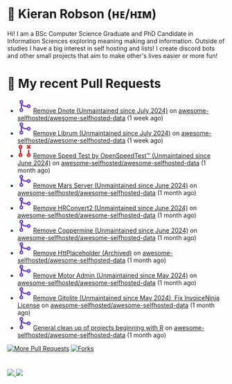 # 👋 Kieran Robson (ʜᴇ/ʜɪᴍ)

Hi! I am a BSc Computer Science Graduate and PhD Candidate in Information Sciences exploring meaning making and information. Outside of studies I have a big interest in self hosting and lists! I create discord bots and other small projects that aim to make other's lives easier or more fun!

# 🔨 My recent Pull Requests

- ![](./assets/pr-merged.svg) [Remove Dnote (Unmaintained since July 2024)](https://github.com/awesome-selfhosted/awesome-selfhosted-data/pull/1476) on [awesome-selfhosted/awesome-selfhosted-data](https://github.com/awesome-selfhosted/awesome-selfhosted-data) (1 week ago)
- ![](./assets/pr-merged.svg) [Remove Librum (Unmaintained since July 2024)](https://github.com/awesome-selfhosted/awesome-selfhosted-data/pull/1475) on [awesome-selfhosted/awesome-selfhosted-data](https://github.com/awesome-selfhosted/awesome-selfhosted-data) (1 week ago)
- ![](./assets/pr-closed.svg) [Remove Speed Test by OpenSpeedTest™ (Unmaintained since June 2024)](https://github.com/awesome-selfhosted/awesome-selfhosted-data/pull/1450) on [awesome-selfhosted/awesome-selfhosted-data](https://github.com/awesome-selfhosted/awesome-selfhosted-data) (1 month ago)
- ![](./assets/pr-merged.svg) [Remove Mars Server (Unmaintained since June 2024)](https://github.com/awesome-selfhosted/awesome-selfhosted-data/pull/1449) on [awesome-selfhosted/awesome-selfhosted-data](https://github.com/awesome-selfhosted/awesome-selfhosted-data) (1 month ago)
- ![](./assets/pr-merged.svg) [Remove HRConvert2 (Unmaintained since June 2024)](https://github.com/awesome-selfhosted/awesome-selfhosted-data/pull/1448) on [awesome-selfhosted/awesome-selfhosted-data](https://github.com/awesome-selfhosted/awesome-selfhosted-data) (1 month ago)
- ![](./assets/pr-merged.svg) [Remove Coppermine (Unmaintained since June 2024)](https://github.com/awesome-selfhosted/awesome-selfhosted-data/pull/1447) on [awesome-selfhosted/awesome-selfhosted-data](https://github.com/awesome-selfhosted/awesome-selfhosted-data) (1 month ago)
- ![](./assets/pr-merged.svg) [Remove HttPlaceholder (Archived)](https://github.com/awesome-selfhosted/awesome-selfhosted-data/pull/1414) on [awesome-selfhosted/awesome-selfhosted-data](https://github.com/awesome-selfhosted/awesome-selfhosted-data) (1 month ago)
- ![](./assets/pr-merged.svg) [Remove Motor Admin (Unmaintained since May 2024)](https://github.com/awesome-selfhosted/awesome-selfhosted-data/pull/1413) on [awesome-selfhosted/awesome-selfhosted-data](https://github.com/awesome-selfhosted/awesome-selfhosted-data) (1 month ago)
- ![](./assets/pr-merged.svg) [Remove Gitolite (Unmaintained since May 2024), Fix InvoiceNinja License](https://github.com/awesome-selfhosted/awesome-selfhosted-data/pull/1410) on [awesome-selfhosted/awesome-selfhosted-data](https://github.com/awesome-selfhosted/awesome-selfhosted-data) (1 month ago)
- ![](./assets/pr-merged.svg) [General clean up of projects beginning with R](https://github.com/awesome-selfhosted/awesome-selfhosted-data/pull/1403) on [awesome-selfhosted/awesome-selfhosted-data](https://github.com/awesome-selfhosted/awesome-selfhosted-data) (1 month ago)

<p align="left">
  <a href="https://github.com/KieranRobson/KieranRobson/blob/main/pages/PR.md"><img alt="More Pull Requests" title="More Pull Requests" src="https://custom-icon-badges.demolab.com/badge/-More%20Pull%20Requests-1F222E?style=for-the-badge&logoColor=white&logo=fork"/></a>
  <a href="/pages/FORKS.md"><img alt="Forks" title="Forks" src="https://custom-icon-badges.demolab.com/badge/-Forks%20And%20Contributions-1F222E?style=for-the-badge&logoColor=white&logo=fork"/></a>
</p>

#

<p>
<a href="https://github.com/Ki-er/Ki-er/blob/main/pages/STATS.md"><img src="https://custom-icon-badges.demolab.com/badge/Github%20Stats-1F222E?style=for-the-badge&logo=graph&logoColor=white">
<a href="https://github.com/Ki-er/Ki-er/blob/main/pages/STARRED-REPOS.md"><img src="https://custom-icon-badges.demolab.com/badge/Github%20Stars-1F222E?style=for-the-badge&logo=star&logoColor=white">
</p>

